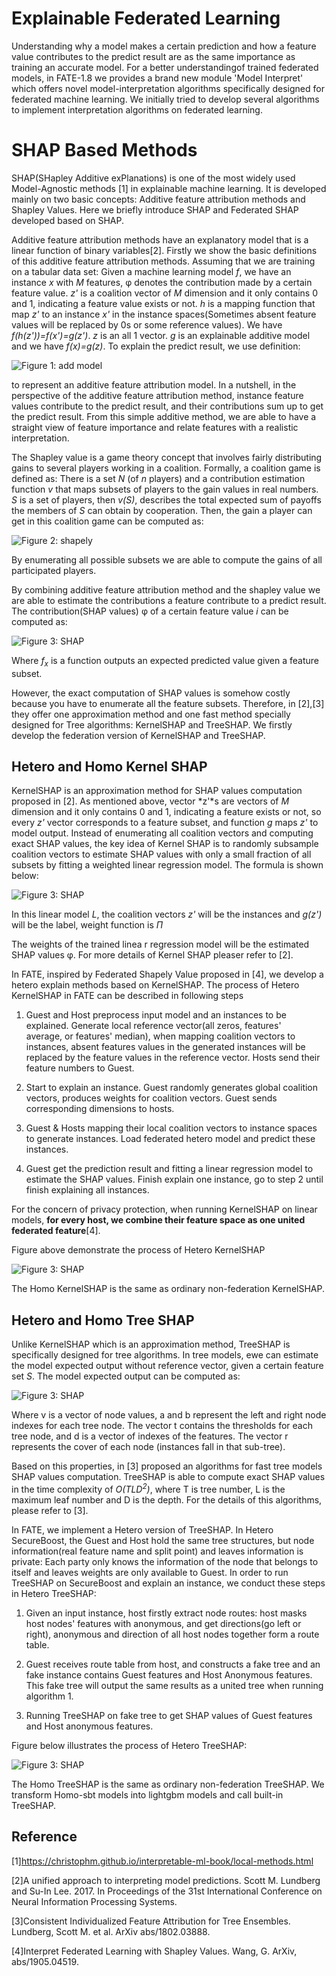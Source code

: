 # Explainable Federated Learning

Understanding why a model makes a certain prediction and how a feature value contributes to the
predict result are as the same importance as training an accurate model. For a better understandingof trained federated 
models, in FATE-1.8 we provides a brand new module 'Model Interpret' which offers novel model-interpretation algorithms 
specifically designed for federated machine learning. We initially tried to develop several algorithms to implement 
interpretation algorithms on federated learning.



# SHAP Based Methods

SHAP(SHapley Additive exPlanations) is one of the most widely used Model-Agnostic methods [1] in explainable machine learning. 
It is developed mainly on two basic concepts: Additive feature attribution methods and Shapley Values. 
Here we briefly introduce SHAP and Federated SHAP developed based on SHAP.

Additive feature attribution methods have an explanatory model that is a linear function of binary variables[2].
Firstly we show the basic definitions of this additive feature attribution methods. Assuming that we are training on a tabular data set:
Given a machine learning model *f*, we have an instance *x* with *M* features, φ denotes the contribution  made by a certain feature value. 
*z'* is a coalition vector of *M* dimension and it only contains 0 and 1, indicating a feature value exists or not.
*h* is a mapping function that map *z'* to an instance *x'* in the instance spaces(Sometimes absent feature values will
be replaced by 0s or some reference values). We have *f(h(z'))=f(x')=g(z')*.
*z* is an all 1 vector. *g* is an explainable additive model and we have *f(x)=g(z)*.
To explain the predict result, we use definition:

![Figure 1: add model](../images/additive_model.png)

to represent an additive feature attribution model. 
In a nutshell, in the perspective of the additive feature attribution method, instance feature values contribute 
to the predict result, and their contributions sum up to get the predict result. From this simple additive method, 
we are able to have a straight view of feature importance and relate features with a realistic interpretation.

The Shapley value is a game theory concept that involves fairly distributing gains to several players working in a coalition.  Formally, a coalition game is defined as: There is a set *N* (of *n* players) and a contribution estimation function *v*
 that maps subsets of players to the gain values in real numbers. *S* is a set of players, then *v(S)*, 
 describes the total expected sum of payoffs the members of *S* can obtain by cooperation. Then, the gain a player
 can get in this coalition game can be computed as:
 

![Figure 2: shapely](../images/shapely_value.png)
 
By enumerating all possible subsets we are able to compute the gains of all participated players.

By combining additive feature attribution method and the shapley value we are able to estimate the contributions a 
feature contribute to a predict result. The contribution(SHAP values) φ of a certain feature value *i* can be computed as:
      
![Figure 3: SHAP](../images/SHAP.png)

Where *f<sub>x</sub>* is a function outputs an expected predicted value given a feature subset. 

However, the exact computation of SHAP values is somehow costly because you have to enumerate all the feature subsets. 
Therefore, in [2],[3] they offer one approximation method and one fast method specially designed for Tree algorithms:
KernelSHAP and TreeSHAP. We firstly develop the federation version of KernelSHAP and TreeSHAP.
           
                       
## Hetero and Homo Kernel SHAP

KernelSHAP is an approximation method for SHAP values computation proposed in [2]. As mentioned above, vector *z'*s
are vectors of *M* dimension and it only contains 0 and 1, indicating a feature exists or not, so every *z'* vector
corresponds to a feature subset, and function *g* maps *z'* to model output. Instead of enumerating all coalition vectors 
and computing exact SHAP values, the key idea of Kernel SHAP is to randomly subsample coalition vectors to estimate SHAP 
values with only a small fraction of all subsets by fitting a weighted linear regression model. The formula is shown below:

![Figure 3: SHAP](../images/KernelSHAP.png)

In this linear model *L*, the coalition vectors *z'* will be the instances and *g(z')* will be the label, weight function is *Π*

The weights of the trained linea
r regression model will be the estimated SHAP values φ. For more details of 
Kernel SHAP pleaser refer to [2].

In FATE, inspired by Federated Shapely Value proposed in [4], we develop a hetero explain methods based on KernelSHAP.
The process of Hetero KernelSHAP in FATE can be described in following steps

1. Guest and Host preprocess input model and an instances to be explained. Generate local reference vector(all zeros, features'  
average, or features' median), when mapping coalition vectors to instances, absent features values in the generated 
instances will be replaced by the feature values in the reference vector. Hosts send their feature numbers to Guest.

2. Start to explain an instance. Guest randomly generates global coalition vectors, produces weights for coalition vectors.
Guest sends corresponding dimensions to hosts.

3. Guest & Hosts mapping their local coalition vectors to instance spaces to generate instances. Load federated 
   hetero model and predict these instances.

4. Guest get the prediction result and fitting a linear regression model to estimate the SHAP values. Finish explain
   one instance, go to step 2 until finish explaining all instances.

For the concern of privacy protection, when running KernelSHAP on linear models, **for every host, we combine their feature
space as one united federated feature**[4].

Figure above demonstrate the process of Hetero KernelSHAP

![Figure 3: SHAP](../images/KernelSHAPProcess.png)

The Homo KernelSHAP is the same as ordinary non-federation KernelSHAP.

## Hetero and Homo Tree SHAP

Unlike KernelSHAP which is an approximation method, TreeSHAP is specifically designed for tree algorithms. 
In tree models, ewe can estimate the model expected output without reference vector, given a certain feature set *S*.
The model expected output can be computed as:

![Figure 3: SHAP](../images/TreeSHAP_algo1.png)

Where v is a vector of node values, a and b represent the left and right node indexes for each tree node. The vector t contains the thresholds for
each tree node, and d is a vector of indexes of the features. The vector r represents the cover
of each node (instances fall in that sub-tree).

Based on this properties, in [3] proposed an algorithms for fast tree models SHAP values computation. TreeSHAP is able
to compute exact SHAP values in the time complexity of *O(TLD<sup>2</sup>)*, where T is tree number, L is the 
maximum leaf number and D is the depth. For the details of this algorithms, please refer to [3].

In FATE, we implement a Hetero version of TreeSHAP. In Hetero SecureBoost, the Guest and Host hold the same tree structures,
but node information(real feature name and split point) and leaves information is private: Each party only knows the information 
of the node that belongs to itself and leaves weights are only available to Guest. In order to run TreeSHAP on SecureBoost
and explain an instance, we conduct these steps in Hetero TreeSHAP:

1. Given an input instance, host firstly extract node routes: host masks host nodes' features with anonymous, and get 
directions(go left or right), anonymous and direction of all host nodes together form a route table.

2. Guest receives route table from host, and constructs a fake tree and an fake instance contains Guest features and Host
Anonymous features. This fake tree will output the same results as a united tree when running algorithm 1.

3. Running TreeSHAP on fake tree to get SHAP values of Guest features and Host anonymous features.

Figure below illustrates the process of Hetero TreeSHAP:

![Figure 3: SHAP](../images/FakeTree.png)

The Homo TreeSHAP is the same as ordinary non-federation TreeSHAP. We transform Homo-sbt models into lightgbm models
and call built-in TreeSHAP.

## Reference
[1]https://christophm.github.io/interpretable-ml-book/local-methods.html

[2]A unified approach to interpreting model predictions. Scott M. Lundberg and Su-In Lee. 2017. In Proceedings of the 31st International Conference on Neural Information Processing Systems.

[3]Consistent Individualized Feature Attribution for Tree Ensembles. Lundberg, Scott M. et al. ArXiv abs/1802.03888.

[4]Interpret Federated Learning with Shapley Values. Wang, G.  ArXiv, abs/1905.04519.